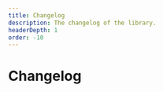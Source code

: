 ```yaml
---
title: Changelog
description: The changelog of the library.
headerDepth: 1
order: -10
---
```


# Changelog

<!-- more -->

<!-- @include: ../../packages/listr2/CHANGELOG.md -->
